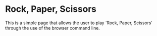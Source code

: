 Rock, Paper, Scissors
=====================

This is a simple page that allows the user to play 'Rock, Paper, Scissors' through the use of the browser command line.

